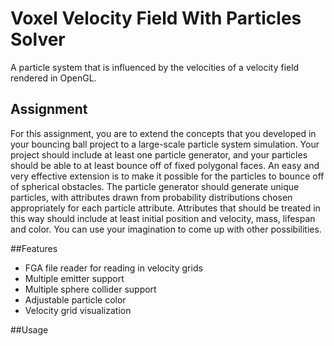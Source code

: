 # Voxel Velocity Field With Particles Solver
A particle system that is influenced by the velocities of a velocity field rendered in OpenGL.

## Assignment
For this assignment, you are to extend the concepts that you developed in your bouncing ball project to a large-scale particle system simulation. Your project should include at least one particle generator, and your particles should be able to at least bounce off of fixed polygonal faces. An easy and very effective extension is to make it possible for the particles to bounce off of spherical obstacles. The particle generator should generate unique particles, with attributes drawn from probability distributions chosen appropriately for each particle attribute. Attributes that should be treated in this way should include at least initial position and velocity, mass, lifespan and color. You can use your imagination to come up with other possibilities.

##Features
* FGA file reader for reading in velocity grids
* Multiple emitter support
* Multiple sphere collider support
* Adjustable particle color
* Velocity grid visualization

##Usage
